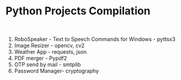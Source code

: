<h1>Python Projects Compilation</h1> <br>
<ol>
  <li>RoboSpeaker - Text to Speech Commands for Windows - pyttsx3</li>
  <li>Image Resizer - opencv, cv2</li>
  <li>Weather App - requests, json</li>
  <li>PDF merger - Pypdf2</li>
  <li>OTP send by mail - smtplib</li>
  <li>Password Manager- cryptography</li>
</ol>
